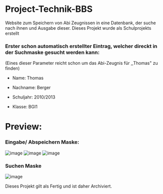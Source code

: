 # Project-Technik-BBS
 Website zum Speichern von Abi Zeugnissen in eine Datenbank, der suche nach ihnen und Ausgabe dieser.
 Dieses Projekt wurde als Schulprojekts erstellt
 

 ### Erster schon automatisch erstellter Eintrag, welcher direckt in der Suchmaske gesucht werden kann:
(Eines dieser Parameter reicht schon um das Abi-Zeugnis für ,,Thomas" zu finden)
 
 - Name: Thomas 
 
 - Nachname: Berger
 
 - Schuljahr: 2010/2013
 
 - Klasse: BGI1

# Preview:

### Eingabe/ Abspeichern Maske:
![image](https://github.com/PentFiring5/Project-Technik-BBS/assets/85456087/fc780e16-e2b2-45e6-a3ca-77c16ae8bb3d)
![image](https://github.com/PentFiring5/Project-Technik-BBS/assets/85456087/7a51c495-e2d6-4f2d-86fb-1e753cef31aa)
![image](https://github.com/PentFiring5/Project-Technik-BBS/assets/85456087/1da96ce7-e035-4537-9b70-3da584a5c1e4)

### Suchen Maske
![image](https://github.com/PentFiring5/Project-Technik-BBS/assets/85456087/bd269044-ac7c-415a-97ac-a219eae74811)




Dieses Projekt gilt als Fertig und ist daher Archiviert.
